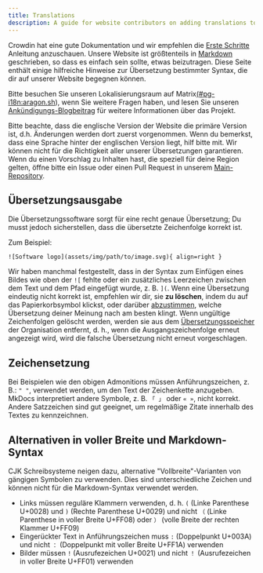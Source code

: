 ```yaml
---
title: Translations
description: A guide for website contributors on adding translations to our website.
---
```


Crowdin hat eine gute Dokumentation und wir empfehlen die [Erste Schritte](https://support.crowdin.com/crowdin-intro) Anleitung anzuschauen. Unsere Website ist größtenteils in [Markdown](https://de.wikipedia.org/wiki/Markdown) geschrieben, so dass es einfach sein sollte, etwas beizutragen. Diese Seite enthält einige hilfreiche Hinweise zur Übersetzung bestimmter Syntax, die dir auf unserer Website begegnen können.

Bitte besuchen Sie unseren Lokalisierungsraum auf Matrix[(#pg-i18n:aragon.sh](https://matrix.to/#/%23pg-i18n:aragon.sh)), wenn Sie weitere Fragen haben, und lesen Sie unseren [Ankündigungs-Blogbeitrag](https://blog.privacyguides.org/2023/02/26/i18n-announcement) für weitere Informationen über das Projekt.

Bitte beachte, dass die englische Version der Website die primäre Version ist, d.h. Änderungen werden dort zuerst vorgenommen. Wenn du bemerkst, dass eine Sprache hinter der englischen Version liegt, hilf bitte mit. Wir können nicht für die Richtigkeit aller unserer Übersetzungen garantieren. Wenn du einen Vorschlag zu Inhalten hast, die speziell für deine Region gelten, öffne bitte ein Issue oder einen Pull Request in unserem [Main-Repository](https://github.com/privacyguides/privacyguides.org).

## Übersetzungsausgabe

Die Übersetzungssoftware sorgt für eine recht genaue Übersetzung; Du musst jedoch sicherstellen, dass die übersetzte Zeichenfolge korrekt ist.

Zum Beispiel:

```text
![Software logo](assets/img/path/to/image.svg){ align=right }
```

Wir haben manchmal festgestellt, dass in der Syntax zum Einfügen eines Bildes wie oben der `![` fehlte oder ein zusätzliches Leerzeichen zwischen dem Text und dem Pfad eingefügt wurde, z. B. `](`. Wenn eine Übersetzung eindeutig nicht korrekt ist, empfehlen wir dir, sie **zu löschen**, indem du auf das Papierkorbsymbol klickst, oder darüber [abzustimmen](https://support.crowdin.com/enterprise/getting-started-for-volunteers/#voting-view), welche Übersetzung deiner Meinung nach am besten klingt. Wenn ungültige Zeichenfolgen gelöscht werden, werden sie aus dem [Übersetzungsspeicher](https://support.crowdin.com/enterprise/translation-memory) der Organisation entfernt, d. h., wenn die Ausgangszeichenfolge erneut angezeigt wird, wird die falsche Übersetzung nicht erneut vorgeschlagen.

## Zeichensetzung

Bei Beispielen wie den obigen Admonitions müssen Anführungszeichen, z. B.: `" "`, verwendet werden, um den Text der Zeichenkette anzugeben. MkDocs interpretiert andere Symbole, z. B. `「 」` oder `« »`, nicht korrekt. Andere Satzzeichen sind gut geeignet, um regelmäßige Zitate innerhalb des Textes zu kennzeichnen.

## Alternativen in voller Breite und Markdown-Syntax

CJK Schreibsysteme neigen dazu, alternative "Vollbreite"-Varianten von gängigen Symbolen zu verwenden. Dies sind unterschiedliche Zeichen und können nicht für die Markdown-Syntax verwendet werden.

- Links müssen reguläre Klammern verwenden, d. h. `(` (Linke Parenthese U+0028) und `)` (Rechte Parenthese U+0029) und nicht `（` (Linke Parenthese in voller Breite U+FF08) oder `）` (volle Breite der rechten Klammer U+FF09)
- Eingerückter Text in Anführungszeichen muss `:` (Doppelpunkt U+003A) und nicht `：` (Doppelpunkt mit voller Breite U+FF1A) verwenden
- Bilder müssen `!` (Ausrufezeichen U+0021) und nicht `！` (Ausrufezeichen in voller Breite U+FF01) verwenden

